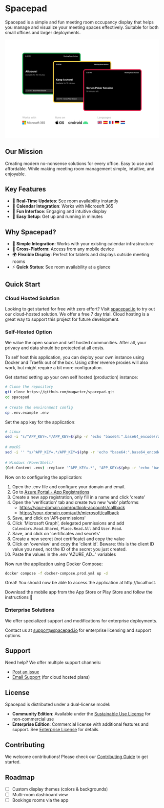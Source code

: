 # Spacepad

Spacepad is a simple and fun meeting room occupancy display that helps you manage and visualize your meeting spaces effectively. Suitable for both small offices and larger deployments.

![Spacepad - Screenshot](assets/screenshot.png)

## Our Mission

Creating modern no-nonsense solutions for every office. Easy to use and affordable. While making meeting room management simple, intuitive, and enjoyable. 

## Key Features

- 🔄 **Real-Time Updates**: See room availability instantly
- 📅 **Calendar Integration**: Works with Microsoft 365
- 🎨 **Fun Interface**: Engaging and intuitive display
- 🚀 **Easy Setup**: Get up and running in minutes

## Why Spacepad?

- 🔌 **Simple Integration**: Works with your existing calendar infrastructure
- 📱 **Cross-Platform**: Access from any mobile device
- 🌍 **Flexible Display**: Perfect for tablets and displays outside meeting rooms
- ⚡ **Quick Status**: See room availability at a glance

## Quick Start

### Cloud Hosted Solution
Looking to get started for free with zero effort? Visit [spacepad.io](https://spacepad.io) to try out our cloud-hosted solution. We offer a free 7 day trial.
Cloud hosting is a great way to support this project for future development.

### Self-Hosted Option
We value the open source and self hosted communities. After all, your privacy and data should be protected at all costs.

To self host this application, you can deploy your own instance using Docker and Traefik out of the box.
Using other reverse proxies will also work, but might require a bit more configuration.

Get started setting up your own self hosted (production) instance:

```bash
# Clone the repository
git clone https://github.com/magweter/spacepad.git
cd spacepad

# Create the environment config
cp .env.example .env
```

Set the app key for the application:

```bash
# Linux
sed -i "s/^APP_KEY=.*/APP_KEY=$(php -r 'echo "base64:".base64_encode(random_bytes(32));')/" .env

# macOS
sed -i '' "s/^APP_KEY=.*/APP_KEY=$(php -r 'echo "base64:".base64_encode(random_bytes(32));')/" .env

# Windows (PowerShell)
(Get-Content .env) -replace '^APP_KEY=.*', "APP_KEY=$(php -r 'echo "base64:".base64_encode(random_bytes(32));')" | Set-Content .env
```

Now on to configuring the application:
1. Open the .env file and configure your domain and email.
1. Go to [Azure Portal - App Registrations](https://entra.microsoft.com/#view/Microsoft_AAD_RegisteredApps/ApplicationsListBlade/quickStartType~/null/sourceType/Microsoft_AAD_IAM)
1. Create a new app registration, only fill in a name and click 'create'
1. Open the 'verification' tab and create two new 'web' platforms:
    - https://your-domain.com/outlook-accounts/callback
    - https://your-domain.com/auth/microsoft/callback
1. Save, and click on 'API-permissions'
1. Click 'Microsoft Graph', delegated permissions and add `Calendars.Read.Shared`, `Place.Read.All` and `User.Read`.
1. Save, and click on 'certificates and secrets'
1. Create a new secret (not certificate) and copy the value
1. Click on 'overview' and copy the 'client id'. Beware: this is the client ID value you need, not the ID of the secret you just created.
1. Paste the values in the .env 'AZURE_AD...' variables

Now run the application using Docker Compose:
```bash
docker compose -f docker-compose.prod.yml up -d
```

Great! You should now be able to access the application at http://localhost.

Download the mobile app from the App Store or Play Store and follow the instructions 🚀

### Enterprise Solutions
We offer specialized support and modifications for enterprise deployments.

Contact us at support@spacepad.io for enterprise licensing and support options.

## Support

Need help? We offer multiple support channels:
- [Post an issue](https://github.com/magweter/spacepad/issues)
- [Email Support](mailto:support@spacepad.io) (for cloud hosted plans)

## License

Spacepad is distributed under a dual-license model:

- **Community Edition**: Available under the [Sustainable Use License](LICENSE.md) for non-commercial use
- **Enterprise Edition**: Commercial license with additional features and support. See [Enterprise License](LICENSE_EE.md) for details.

## Contributing

We welcome contributions! Please check our [Contributing Guide](CONTRIBUTING.md) to get started.

## Roadmap

- [ ] Custom display themes (colors & backgrounds)
- [ ] Multi-room dashboard view
- [ ] Bookings rooms via the app
